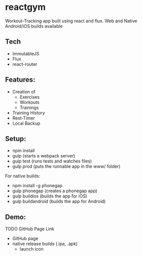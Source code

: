 reactgym
========
Workout-Tracking app built using react and flux. Web and Native Android/iOS builds available

Tech
---------
* ImmutableJS
* Flux
* react-router

Features:
---------
* Creation of
    * Exercises
    * Workouts
    * Trainings
* Training History
* Rest-Timer
* Local Backup

Setup:
------
* npm install
* gulp (starts a webpack server)
* gulp test (runs tests and watches files)
* gulp prod (puts the runnable app in the www/ folder)

For native builds:
* npm install -g phonegap
* gulp phonegap (creates a phonegap app)
* gulp buildios (builds the app for iOS)
* gulp buildandroid (builds the app for Android)

Demo:
------
TODO GitHub Page Link

* GitHub page
* native release builds (.ipa, .apk)
    * launch icon
